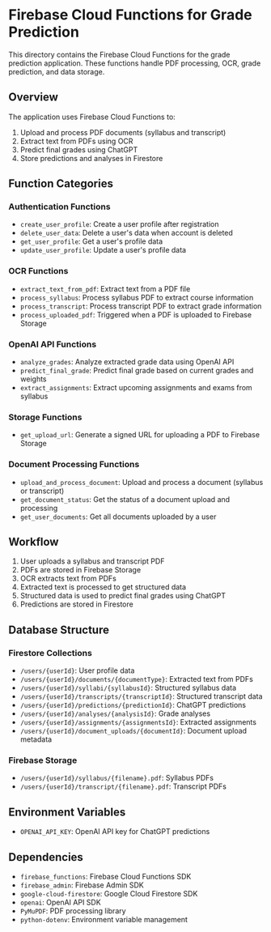 # Firebase Cloud Functions for Grade Prediction

This directory contains the Firebase Cloud Functions for the grade prediction application. These functions handle PDF processing, OCR, grade prediction, and data storage.

## Overview

The application uses Firebase Cloud Functions to:

1. Upload and process PDF documents (syllabus and transcript)
2. Extract text from PDFs using OCR
3. Predict final grades using ChatGPT
4. Store predictions and analyses in Firestore

## Function Categories

### Authentication Functions

- `create_user_profile`: Create a user profile after registration
- `delete_user_data`: Delete a user's data when account is deleted
- `get_user_profile`: Get a user's profile data
- `update_user_profile`: Update a user's profile data

### OCR Functions

- `extract_text_from_pdf`: Extract text from a PDF file
- `process_syllabus`: Process syllabus PDF to extract course information
- `process_transcript`: Process transcript PDF to extract grade information
- `process_uploaded_pdf`: Triggered when a PDF is uploaded to Firebase Storage

### OpenAI API Functions

- `analyze_grades`: Analyze extracted grade data using OpenAI API
- `predict_final_grade`: Predict final grade based on current grades and weights
- `extract_assignments`: Extract upcoming assignments and exams from syllabus

### Storage Functions

- `get_upload_url`: Generate a signed URL for uploading a PDF to Firebase Storage

### Document Processing Functions

- `upload_and_process_document`: Upload and process a document (syllabus or transcript)
- `get_document_status`: Get the status of a document upload and processing
- `get_user_documents`: Get all documents uploaded by a user

## Workflow

1. User uploads a syllabus and transcript PDF
2. PDFs are stored in Firebase Storage
3. OCR extracts text from PDFs
4. Extracted text is processed to get structured data
5. Structured data is used to predict final grades using ChatGPT
6. Predictions are stored in Firestore

## Database Structure

### Firestore Collections

- `/users/{userId}`: User profile data
- `/users/{userId}/documents/{documentType}`: Extracted text from PDFs
- `/users/{userId}/syllabi/{syllabusId}`: Structured syllabus data
- `/users/{userId}/transcripts/{transcriptId}`: Structured transcript data
- `/users/{userId}/predictions/{predictionId}`: ChatGPT predictions
- `/users/{userId}/analyses/{analysisId}`: Grade analyses
- `/users/{userId}/assignments/{assignmentsId}`: Extracted assignments
- `/users/{userId}/document_uploads/{documentId}`: Document upload metadata

### Firebase Storage

- `/users/{userId}/syllabus/{filename}.pdf`: Syllabus PDFs
- `/users/{userId}/transcript/{filename}.pdf`: Transcript PDFs

## Environment Variables

- `OPENAI_API_KEY`: OpenAI API key for ChatGPT predictions

## Dependencies

- `firebase_functions`: Firebase Cloud Functions SDK
- `firebase_admin`: Firebase Admin SDK
- `google-cloud-firestore`: Google Cloud Firestore SDK
- `openai`: OpenAI API SDK
- `PyMuPDF`: PDF processing library
- `python-dotenv`: Environment variable management
